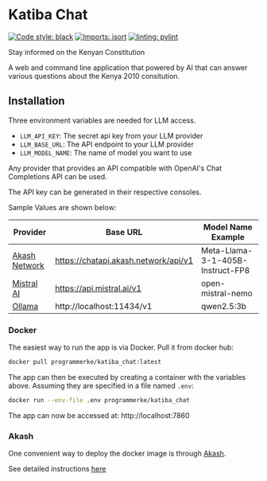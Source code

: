 # Katiba Chat
[![Code style: black](https://img.shields.io/badge/code%20style-black-000000.svg)](https://github.com/psf/black)
[![Imports: isort](https://img.shields.io/badge/%20imports-isort-%231674b1?style=flat&labelColor=ef8336)](https://pycqa.github.io/isort/)
[![linting: pylint](https://img.shields.io/badge/linting-pylint-yellowgreen)](https://github.com/pylint-dev/pylint)

Stay informed on the Kenyan Constitution

A web and command line application that powered by AI that can answer
various questions about the Kenya 2010 consitution.

## Installation

Three environment variables are needed for LLM access.

- `LLM_API_KEY`: The secret api key from your LLM provider
- `LLM_BASE_URL`: The API endpoint to your LLM provider
- `LLM_MODEL_NAME`: The name of model you want to use

Any provider that provides an API compatible with OpenAI's Chat
Completions API can be used.

The API key can be generated in their respective consoles.

Sample Values are shown below:

| Provider               | Base URL                             | Model Name Example               |
|------------------------|--------------------------------------|----------------------------------|
| [Akash Network][akash] | https://chatapi.akash.network/api/v1 | Meta-Llama-3-1-405B-Instruct-FP8 |
| [Mistral AI][mistral]  | https://api.mistral.ai/v1            | open-mistral-nemo                |
| [Ollama][ollama]       | http://localhost:11434/v1            | qwen2.5:3b                       |


[mistral]: https://mistral.ai/
[ollama]: https://ollama.com/blog/openai-compatibility
[akash]: https://chatapi.akash.network/

### Docker

The easiest way to run the app is via Docker. Pull it from docker hub:

```bash
docker pull programmerke/katiba_chat:latest
```

The app can then be executed by creating a container with the
variables above. Assuming they are specified in a file
named `.env`:

```bash
docker run --env-file .env programmerke/katiba_chat
```

The app can now be accessed at: http://localhost:7860

### Akash

One convenient way to deploy the docker image is through [Akash][akashnet].

[akashnet]: https://akash.network

See detailed instructions [here](akash/README.md)
